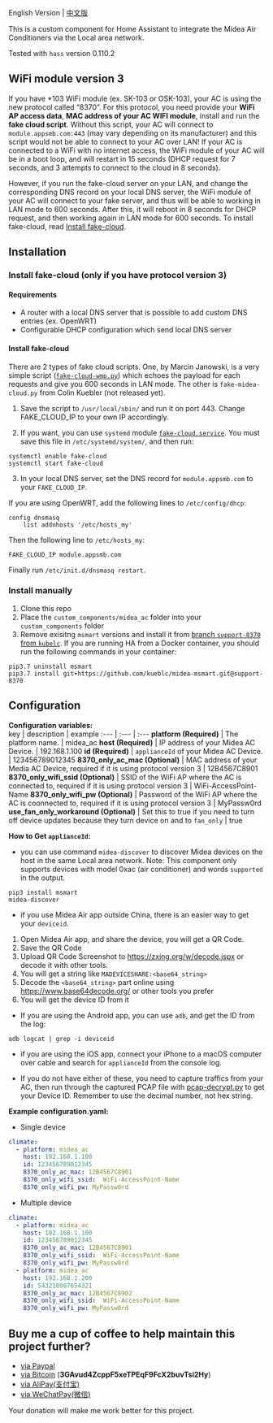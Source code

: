 English Version | [中文版](./中文.md#)

This is a custom component for Home Assistant to integrate the Midea Air Conditioners via the Local area network.

Tested with `hass` version 0.110.2

## WiFi module version 3
If you have \*103 WiFi module (ex. SK-103 or OSK-103), your AC is using the new protocol called “8370”. For this protocol, you need provide your **WiFi AP access data**, **MAC address of your AC WIFI module**, install and run the **fake cloud script**. Without this script, your AC will connect to `module.appsmb.com:443` (may vary depending on its manufacturer) and this script would not be able to connect to your AC over LAN! If your AC is connected to a WiFi with no internet access, the WiFi module of your AC will be in a boot loop, and will restart in 15 seconds (DHCP request for 7 seconds, and 3 attempts to connect to the cloud in 8 seconds).

However, if you run the fake-cloud server on your LAN, and change the corresponding DNS record on your local DNS server, the WiFi module of your AC will connect to your fake server, and thus will be able to working in LAN mode to 600 seconds. After this, it will reboot in 8 seconds for DHCP request, and then working again in LAN mode for 600 seconds. To install fake-cloud, read [Install fake-cloud](#Install-fake-cloud).

## Installation

### Install fake-cloud (only if you have protocol version 3)
#### Requirements
* A router with a local DNS server that is possible to add custom DNS entries (ex. OpenWRT)
* Configurable DHCP configuration which send local DNS server

#### Install fake-cloud
There are 2 types of fake cloud scripts. One, by Marcin Janowski, is a very simple script ([`fake-cloud-wmp.py`](fake-cloud-wmp.py)) which echoes the payload for each requests and give you 600 seconds in LAN mode. The other is `fake-midea-cloud.py` from Colin Kuebler (not released yet).

1. Save the script to `/usr/local/sbin/` and run it on port 443. Change FAKE_CLOUD_IP to your own IP accordingly.

2. If you want, you can use `systemd` module [`fake-cloud.service`](fake-cloud.service). You must save this file in `/etc/systemd/system/`, and then run:
```
systemctl enable fake-cloud
systemctl start fake-cloud
```

3. In your local DNS server, set the DNS record for `module.appsmb.com` to your `FAKE_CLOUD_IP`. 

If you are using OpenWRT, add the following lines to `/etc/config/dhcp`:
```
config dnsmasq
    list addnhosts '/etc/hosts_my'
```

Then the following line to `/etc/hosts_my`:
```
FAKE_CLOUD_IP module.appsmb.com
```
Finally run `/etc/init.d/dnsmasq restart`.



### Install manually
1. Clone this repo
2. Place the `custom_components/midea_ac` folder into your `custom_components` folder
3. Remove exisitng `msmart` versions and install it from [branch `support-8370` from `kubelc`](https://github.com/kueblc/midea-msmart/tree/support-8370). If you are running HA from a Docker container, you should run the following commands in your container:

```
pip3.7 uninstall msmart
pip3.7 install git+https://github.com/kueblc/midea-msmart.git@support-8370
```



## Configuration

**Configuration variables:**  
key | description | example 
:--- | :--- | :---
**platform (Required)** | The platform name. | midea_ac
**host (Required)** | IP address of your Midea AC Device. | 192.168.1.100
**id (Required)** | `applianceId` of your Midea AC Device. | 123456789012345
**8370_only_ac_mac (Optional)** | MAC address of your Media AC Device, required if it is using protocol version 3 | 12B4567C8901
**8370_only_wifi_ssid (Optional)** | SSID of the WiFi AP where the AC is connected to, required if it is using protocol version 3 |  WiFi-AccessPoint-Name
**8370_only_wifi_pw (Optional)** | Password of the WiFi AP where the AC is coonnected to, required if it is using protocol version 3 |  MyPassw0rd
**use_fan_only_workaround (Optional)** | Set this to true if you need to turn off device updates because they turn device on and to `fan_only` | true

**How to Get `applianceId`:**

- you can use command `midea-discover` to discover Midea devices on the host in the same Local area network. Note: This component only supports devices with model 0xac (air conditioner) and words `supported` in the output.
```shell
pip3 install msmart
midea-discover
```

- if you use Midea Air app outside China, there is an easier way to get your `deviceid`.

1. Open Midea Air app, and share the device, you will get a QR Code.
2. Save the QR Code
3. Upload QR Code Screenshot to https://zxing.org/w/decode.jspx or decode it with other tools.
4. You will get a string like `MADEVICESHARE:<base64_string>`
5. Decode the `<base64_string>` part online using https://www.base64decode.org/ or other tools you prefer
6. You will get the device ID from it

- If you are using the Android app, you can use `adb`, and get the ID from the log:

```shell
adb logcat | grep -i deviceid
```

- if you are using the iOS app, connect your iPhone to a macOS computer over cable and search for `applianceId` from the console log.

- If you do not have either of these, you need to capture traffics from your AC, then run through the captured PCAP file with [pcap-decrypt.py](./pcap-decrypt.py#) to get your Device ID. Remember to use the decimal number, not hex string.

**Example configuration.yaml:**
* Single device
```yaml
climate:
  - platform: midea_ac
    host: 192.168.1.100
    id: 123456789012345
    8370_only_ac_mac: 12B4567C8901
    8370_only_wifi_ssid:  WiFi-AccessPoint-Name
    8370_only_wifi_pw: MyPassw0rd
```
* Multiple device
```yaml
climate:
  - platform: midea_ac
    host: 192.168.1.100
    id: 123456789012345
    8370_only_ac_mac: 12B4567C8901
    8370_only_wifi_ssid:  WiFi-AccessPoint-Name
    8370_only_wifi_pw: MyPassw0rd
  - platform: midea_ac
    host: 192.168.1.200
    id: 543210987654321
    8370_only_ac_mac: 12B4567C8902
    8370_only_wifi_ssid:  WiFi-AccessPoint-Name
    8370_only_wifi_pw: MyPassw0rd
```

## Buy me a cup of coffee to help maintain this project further?

- [via Paypal](https://www.paypal.me/himaczhou)
- [via Bitcoin](bitcoin:3GAvud4ZcppF5xeTPEqF9FcX2buvTsi2Hy) (**3GAvud4ZcppF5xeTPEqF9FcX2buvTsi2Hy**)
- [via AliPay(支付宝)](https://i.loli.net/2020/05/08/nNSTAPUGDgX2sBe.png)
- [via WeChatPay(微信)](https://i.loli.net/2020/05/08/ouj6SdnVirDzRw9.jpg)

Your donation will make me work better for this project.
